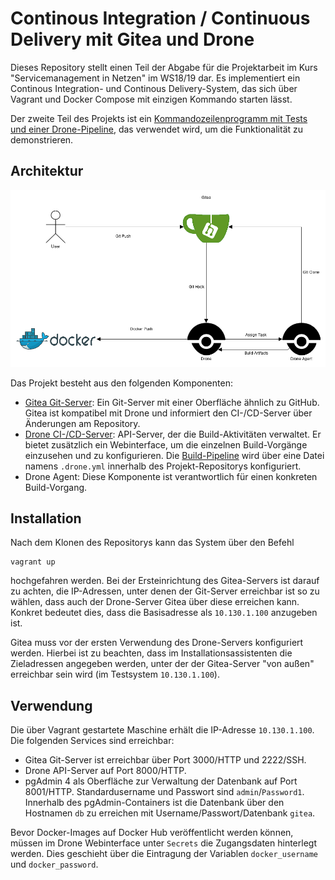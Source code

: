 # Continous Integration / Continuous Delivery mit Gitea und Drone

Dieses Repository stellt einen Teil der Abgabe für die Projektarbeit im Kurs "Servicemanagement in Netzen" im WS18/19 dar. Es implementiert ein Continous Integration- und Continous Delivery-System, das sich über Vagrant und Docker Compose mit einzigen Kommando starten lässt.

Der zweite Teil des Projekts ist ein [Kommandozeilenprogramm mit Tests und einer Drone-Pipeline](https://github.com/svcmgmt1819-mhdw/ci-test), das verwendet wird, um die Funktionalität zu demonstrieren.

## Architektur

![architecture](proj_architecture.png)

Das Projekt besteht aus den folgenden Komponenten:

- [Gitea Git-Server](https://gitea.io): Ein Git-Server mit einer Oberfläche ähnlich zu GitHub. Gitea ist kompatibel mit Drone und informiert den CI-/CD-Server über Änderungen am Repository.
- [Drone CI-/CD-Server](https://drone.io): API-Server, der die Build-Aktivitäten verwaltet. Er bietet zusätzlich ein Webinterface, um die einzelnen Build-Vorgänge einzusehen und zu konfigurieren. Die [Build-Pipeline](https://docs.drone.io/user-guide/pipeline/) wird über eine Datei namens `.drone.yml` innerhalb des Projekt-Repositorys konfiguriert.
- Drone Agent: Diese Komponente ist verantwortlich für einen konkreten Build-Vorgang.

## Installation

Nach dem Klonen des Repositorys kann das System über den Befehl

```
vagrant up
```

hochgefahren werden. Bei der Ersteinrichtung des Gitea-Servers ist darauf zu achten, die IP-Adressen, unter denen der Git-Server erreichbar ist so zu wählen, dass auch der Drone-Server Gitea über diese erreichen kann. Konkret bedeutet dies, dass die Basisadresse als `10.130.1.100` anzugeben ist.

Gitea muss vor der ersten Verwendung des Drone-Servers konfiguriert werden. Hierbei ist zu beachten, dass im Installationsassistenten die Zieladressen angegeben werden, unter der der Gitea-Server "von außen" erreichbar sein wird (im Testsystem `10.130.1.100`).

## Verwendung

Die über Vagrant gestartete Maschine erhält die IP-Adresse `10.130.1.100`. Die folgenden Services sind erreichbar:

- Gitea Git-Server ist erreichbar über Port 3000/HTTP und 2222/SSH.
- Drone API-Server auf Port 8000/HTTP.
- pgAdmin 4 als Oberfläche zur Verwaltung der Datenbank auf Port 8001/HTTP. Standardusername und Passwort sind `admin`/`Password1`. Innerhalb des pgAdmin-Containers ist die Datenbank über den Hostnamen `db` zu erreichen mit Username/Passwort/Datenbank `gitea`.

Bevor Docker-Images auf Docker Hub veröffentlicht werden können, müssen im Drone Webinterface unter `Secrets` die Zugangsdaten hinterlegt werden. Dies geschieht über die Eintragung der Variablen `docker_username` und `docker_password`.